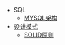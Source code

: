 - SQL
  - [MYSQL架构](SQL/MySQL%E6%9E%B6%E6%9E%84.md)
- [设计模式](设计模式/README.md)
  - [SOLID原则](设计模式/1.SOLID原则.md)
